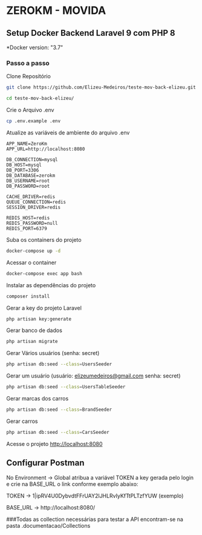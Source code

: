# ZEROKM - MOVIDA


## Setup Docker Backend Laravel 9 com PHP 8  

*Docker version: "3.7"

### Passo a passo
Clone Repositório
```sh
git clone https://github.com/Elizeu-Medeiros/teste-mov-back-elizeu.git teste-mov-back-elizeu
```

```sh
cd teste-mov-back-elizeu/
```

Crie o Arquivo .env
```sh
cp .env.example .env
```


Atualize as variáveis de ambiente do arquivo .env
```dosini
APP_NAME=ZeroKm
APP_URL=http://localhost:8080

DB_CONNECTION=mysql
DB_HOST=mysql
DB_PORT=3306
DB_DATABASE=zerokm
DB_USERNAME=root
DB_PASSWORD=root

CACHE_DRIVER=redis
QUEUE_CONNECTION=redis
SESSION_DRIVER=redis

REDIS_HOST=redis
REDIS_PASSWORD=null
REDIS_PORT=6379
```


Suba os containers do projeto
```sh
docker-compose up -d
```


Acessar o container
```sh
docker-compose exec app bash
```


Instalar as dependências do projeto
```sh
composer install
```


Gerar a key do projeto Laravel
```sh
php artisan key:generate
```


Gerar banco de dados
```sh
php artisan migrate
```

Gerar Vários usuários (senha: secret)
```sh
php artisan db:seed --class=UsersSeeder 
```

Gerar um usuário (usuário: elizeumedeiros@gmail.com senha: secret)
```sh
php artisan db:seed --class=UsersTableSeeder
```

Gerar marcas dos carros
```sh
php artisan db:seed --class=BrandSeeder
```

Gerar carros
```sh
php artisan db:seed --class=CarsSeeder
```

Acesse o projeto
[http://localhost:8080](http://localhost:8080)


## **Configurar Postman**

No Environment -> Global atribua a variável TOKEN a key gerada pelo login e crie na BASE_URL o link conforme exemplo abaixo:

TOKEN -> 1|ipRV4U0DybvdtFFrUAY2lJHLRvIyKfTtPLTzfYUW (exemplo)

BASE_URL -> http://localhost:8080/ 

###Todas as collection necessárias para testar a API encontram-se na pasta .documentacao/Collections
